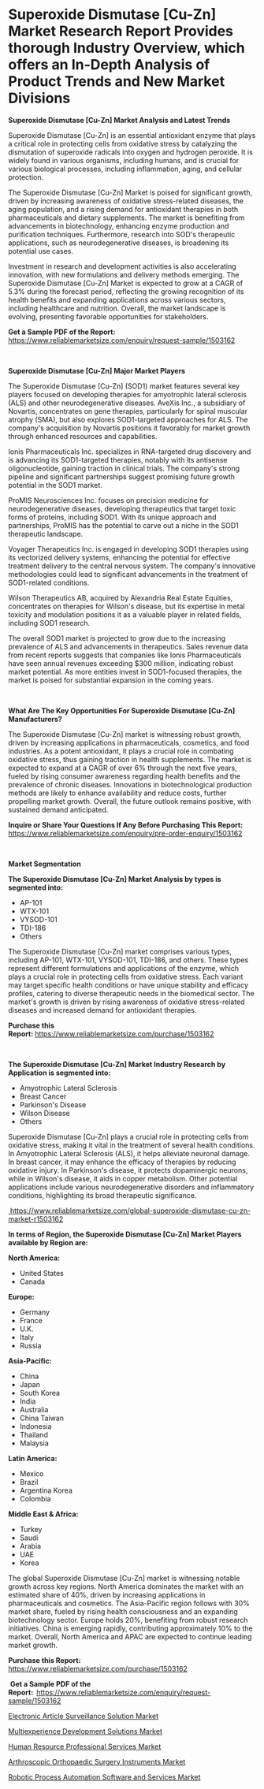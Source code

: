 <p><h1>Superoxide Dismutase [Cu-Zn] Market Research Report Provides thorough Industry Overview, which offers an In-Depth Analysis of Product Trends and New Market Divisions</h1></p><p><strong>Superoxide Dismutase [Cu-Zn] Market Analysis and Latest Trends</strong></p>
<p><p>Superoxide Dismutase [Cu-Zn] is an essential antioxidant enzyme that plays a critical role in protecting cells from oxidative stress by catalyzing the dismutation of superoxide radicals into oxygen and hydrogen peroxide. It is widely found in various organisms, including humans, and is crucial for various biological processes, including inflammation, aging, and cellular protection.</p><p>The Superoxide Dismutase [Cu-Zn] Market is poised for significant growth, driven by increasing awareness of oxidative stress-related diseases, the aging population, and a rising demand for antioxidant therapies in both pharmaceuticals and dietary supplements. The market is benefiting from advancements in biotechnology, enhancing enzyme production and purification techniques. Furthermore, research into SOD's therapeutic applications, such as neurodegenerative diseases, is broadening its potential use cases.</p><p>Investment in research and development activities is also accelerating innovation, with new formulations and delivery methods emerging. The Superoxide Dismutase [Cu-Zn] Market is expected to grow at a CAGR of 5.3% during the forecast period, reflecting the growing recognition of its health benefits and expanding applications across various sectors, including healthcare and nutrition. Overall, the market landscape is evolving, presenting favorable opportunities for stakeholders.</p></p>
<p><strong>Get a Sample PDF of the Report:&nbsp;</strong> <a href="https://www.reliablemarketsize.com/enquiry/request-sample/1503162?utm_campaign=1832&utm_medium=2&utm_source=Github&utm_content=ia&utm_term=08122024&utm_id=superoxide-dismutase-cu-zn">https://www.reliablemarketsize.com/enquiry/request-sample/1503162</a></p>
<p>&nbsp;</p>
<p><strong>Superoxide Dismutase [Cu-Zn] Major Market Players</strong></p>
<p><p>The Superoxide Dismutase [Cu-Zn] (SOD1) market features several key players focused on developing therapies for amyotrophic lateral sclerosis (ALS) and other neurodegenerative diseases. AveXis Inc., a subsidiary of Novartis, concentrates on gene therapies, particularly for spinal muscular atrophy (SMA), but also explores SOD1-targeted approaches for ALS. The company's acquisition by Novartis positions it favorably for market growth through enhanced resources and capabilities.</p><p>Ionis Pharmaceuticals Inc. specializes in RNA-targeted drug discovery and is advancing its SOD1-targeted therapies, notably with its antisense oligonucleotide, gaining traction in clinical trials. The company's strong pipeline and significant partnerships suggest promising future growth potential in the SOD1 market.</p><p>ProMIS Neurosciences Inc. focuses on precision medicine for neurodegenerative diseases, developing therapeutics that target toxic forms of proteins, including SOD1. With its unique approach and partnerships, ProMIS has the potential to carve out a niche in the SOD1 therapeutic landscape.</p><p>Voyager Therapeutics Inc. is engaged in developing SOD1 therapies using its vectorized delivery systems, enhancing the potential for effective treatment delivery to the central nervous system. The company's innovative methodologies could lead to significant advancements in the treatment of SOD1-related conditions.</p><p>Wilson Therapeutics AB, acquired by Alexandria Real Estate Equities, concentrates on therapies for Wilson's disease, but its expertise in metal toxicity and modulation positions it as a valuable player in related fields, including SOD1 research.</p><p>The overall SOD1 market is projected to grow due to the increasing prevalence of ALS and advancements in therapeutics. Sales revenue data from recent reports suggests that companies like Ionis Pharmaceuticals have seen annual revenues exceeding $300 million, indicating robust market potential. As more entities invest in SOD1-focused therapies, the market is poised for substantial expansion in the coming years.</p></p>
<p>&nbsp;</p>
<p><strong>What Are The Key Opportunities For Superoxide Dismutase [Cu-Zn] Manufacturers?</strong></p>
<p><p>The Superoxide Dismutase [Cu-Zn] market is witnessing robust growth, driven by increasing applications in pharmaceuticals, cosmetics, and food industries. As a potent antioxidant, it plays a crucial role in combating oxidative stress, thus gaining traction in health supplements. The market is expected to expand at a CAGR of over 6% through the next five years, fueled by rising consumer awareness regarding health benefits and the prevalence of chronic diseases. Innovations in biotechnological production methods are likely to enhance availability and reduce costs, further propelling market growth. Overall, the future outlook remains positive, with sustained demand anticipated.</p></p>
<p><strong>Inquire or Share Your Questions If Any Before Purchasing This Report:</strong> <a href="https://www.reliablemarketsize.com/enquiry/pre-order-enquiry/1503162?utm_campaign=1832&utm_medium=2&utm_source=Github&utm_content=ia&utm_term=08122024&utm_id=superoxide-dismutase-cu-zn">https://www.reliablemarketsize.com/enquiry/pre-order-enquiry/1503162</a></p>
<p>&nbsp;</p>
<p><strong>Market Segmentation</strong></p>
<p><strong>The Superoxide Dismutase [Cu-Zn] Market Analysis by types is segmented into:</strong></p>
<p><ul><li>AP-101</li><li>WTX-101</li><li>VYSOD-101</li><li>TDI-186</li><li>Others</li></ul></p>
<p><p>The Superoxide Dismutase [Cu-Zn] market comprises various types, including AP-101, WTX-101, VYSOD-101, TDI-186, and others. These types represent different formulations and applications of the enzyme, which plays a crucial role in protecting cells from oxidative stress. Each variant may target specific health conditions or have unique stability and efficacy profiles, catering to diverse therapeutic needs in the biomedical sector. The market's growth is driven by rising awareness of oxidative stress-related diseases and increased demand for antioxidant therapies.</p></p>
<p><strong>Purchase this Report:&nbsp;</strong><a href="https://www.reliablemarketsize.com/purchase/1503162?utm_campaign=1832&utm_medium=2&utm_source=Github&utm_content=ia&utm_term=08122024&utm_id=superoxide-dismutase-cu-zn">https://www.reliablemarketsize.com/purchase/1503162</a></p>
<p>&nbsp;</p>
<p><strong>The Superoxide Dismutase [Cu-Zn] Market Industry Research by Application is segmented into:</strong></p>
<p><ul><li>Amyotrophic Lateral Sclerosis</li><li>Breast Cancer</li><li>Parkinson's Disease</li><li>Wilson Disease</li><li>Others</li></ul></p>
<p><p>Superoxide Dismutase [Cu-Zn] plays a crucial role in protecting cells from oxidative stress, making it vital in the treatment of several health conditions. In Amyotrophic Lateral Sclerosis (ALS), it helps alleviate neuronal damage. In breast cancer, it may enhance the efficacy of therapies by reducing oxidative injury. In Parkinson's disease, it protects dopaminergic neurons, while in Wilson's disease, it aids in copper metabolism. Other potential applications include various neurodegenerative disorders and inflammatory conditions, highlighting its broad therapeutic significance.</p></p>
<p><a href="https://www.reliablemarketsize.com/global-superoxide-dismutase-cu-zn-market-r1503162?utm_campaign=1832&utm_medium=2&utm_source=Github&utm_content=ia&utm_term=08122024&utm_id=superoxide-dismutase-cu-zn">&nbsp;https://www.reliablemarketsize.com/global-superoxide-dismutase-cu-zn-market-r1503162</a></p>
<p><strong>In terms of Region, the Superoxide Dismutase [Cu-Zn] Market Players available by Region are:</strong></p>
<p>
    <p> <strong> North America: </strong>
        <ul>
            <li>United States</li>
            <li>Canada</li>
        </ul>
        </p> 
    <p> <strong> Europe: </strong>
        <ul>
            <li>Germany</li>
            <li>France</li>
            <li>U.K.</li>
            <li>Italy</li>
            <li>Russia</li>
        </ul>
        </p> 
    <p> <strong> Asia-Pacific: </strong>
        <ul>
            <li>China</li>
            <li>Japan</li>
            <li>South Korea</li>
            <li>India</li>
            <li>Australia</li>
            <li>China Taiwan</li>
            <li>Indonesia</li>
            <li>Thailand</li>
            <li>Malaysia</li>
        </ul>
        </p> 
    <p> <strong> Latin America: </strong>
        <ul>
            <li>Mexico</li>
            <li>Brazil</li>
            <li>Argentina Korea</li>
            <li>Colombia</li>
        </ul>
        </p> 
    <p> <strong> Middle East & Africa: </strong>
        <ul>
            <li>Turkey</li>
            <li>Saudi</li>
            <li>Arabia</li>
            <li>UAE</li>
            <li>Korea</li>
        </ul>
    </p>
    </p>
<p><p>The global Superoxide Dismutase [Cu-Zn] market is witnessing notable growth across key regions. North America dominates the market with an estimated share of 40%, driven by increasing applications in pharmaceuticals and cosmetics. The Asia-Pacific region follows with 30% market share, fueled by rising health consciousness and an expanding biotechnology sector. Europe holds 20%, benefiting from robust research initiatives. China is emerging rapidly, contributing approximately 10% to the market. Overall, North America and APAC are expected to continue leading market growth.</p></p>
<p><strong>Purchase this Report: </strong><a href="https://www.reliablemarketsize.com/purchase/1503162?utm_campaign=1832&utm_medium=2&utm_source=Github&utm_content=ia&utm_term=08122024&utm_id=superoxide-dismutase-cu-zn">https://www.reliablemarketsize.com/purchase/1503162</a></p>
<p>&nbsp;<strong>Get a Sample PDF of the Report:&nbsp;&nbsp;</strong><a href="https://www.reliablemarketsize.com/enquiry/request-sample/1503162?utm_campaign=1832&utm_medium=2&utm_source=Github&utm_content=ia&utm_term=08122024&utm_id=superoxide-dismutase-cu-zn">https://www.reliablemarketsize.com/enquiry/request-sample/1503162</a></p>
<p><strong></strong></p>
<p><p><a href="https://www.linkedin.com/pulse/global-electronic-article-surveillance-solution-market-study-puw1f?utm_campaign=1832&utm_medium=2&utm_source=Github&utm_content=ia&utm_term=08122024&utm_id=superoxide-dismutase-cu-zn">Electronic Article Surveillance Solution Market</a></p><p><a href="https://www.linkedin.com/pulse/comprehensive-evaluation-sustainability-multiexperience-z8fxf?utm_campaign=1832&utm_medium=2&utm_source=Github&utm_content=ia&utm_term=08122024&utm_id=superoxide-dismutase-cu-zn">Multiexperience Development Solutions Market</a></p><p><a href="https://www.linkedin.com/pulse/sales-projections-analysis-human-resource-professional-services-87hff?utm_campaign=1832&utm_medium=2&utm_source=Github&utm_content=ia&utm_term=08122024&utm_id=superoxide-dismutase-cu-zn">Human Resource Professional Services Market</a></p><p><a href="https://www.linkedin.com/pulse/recent-analysis-arthroscopic-orthopaedic-surgery-instruments-zc54c?utm_campaign=1832&utm_medium=2&utm_source=Github&utm_content=ia&utm_term=08122024&utm_id=superoxide-dismutase-cu-zn">Arthroscopic Orthopaedic Surgery Instruments Market</a></p><p><a href="https://www.linkedin.com/pulse/driving-forces-behind-robotic-process-automation-software-6wvof?utm_campaign=1832&utm_medium=2&utm_source=Github&utm_content=ia&utm_term=08122024&utm_id=superoxide-dismutase-cu-zn">Robotic Process Automation Software and Services Market</a></p></p>